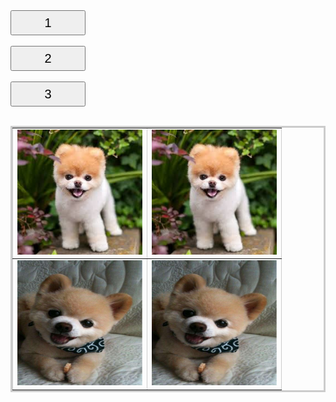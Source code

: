 <table style="border:3px #cccccc solid;" cellpadding="10" border='1'>
<tr>
	<td><img src="james.jpg" width="200" height="200"></td>
	<td><img src="james.jpg" width="200" height="200"></td>
</tr>
<tr>
	<td><img src="james3.jpg" width="200" height="200"></td>
	<td><img src="james3.jpg" width="200" height="200"></td>
</tr>
<input type="button" value="1" style="width:120px;height:40px;font-size:20px;"><br><br>
	<input type="button" value="2" style="width:120px;height:40px;font-size:20px;"><br><br>
	<input type="button" value="3" style="width:120px;height:40px;font-size:20px;"><br><br>
</table>
